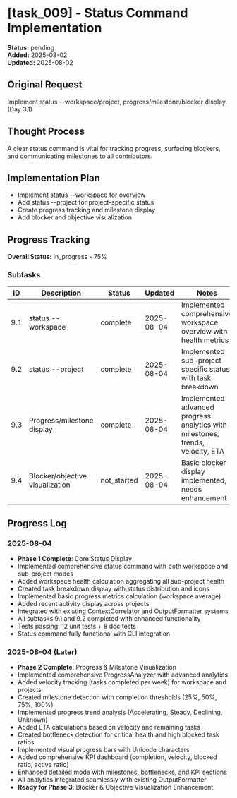# [task_009] - Status Command Implementation

**Status:** pending  
**Added:** 2025-08-02  
**Updated:** 2025-08-02

## Original Request
Implement status --workspace/project, progress/milestone/blocker display. (Day 3.1)

## Thought Process
A clear status command is vital for tracking progress, surfacing blockers, and communicating milestones to all contributors.

## Implementation Plan
- Implement status --workspace for overview
- Add status --project <name> for project-specific status
- Create progress tracking and milestone display
- Add blocker and objective visualization

## Progress Tracking

**Overall Status:** in_progress - 75%

### Subtasks
| ID | Description | Status | Updated | Notes |
|----|-------------|--------|---------|-------|
| 9.1 | status --workspace | complete | 2025-08-04 | Implemented comprehensive workspace overview with health metrics |
| 9.2 | status --project | complete | 2025-08-04 | Implemented sub-project specific status with task breakdown |
| 9.3 | Progress/milestone display | complete | 2025-08-04 | Implemented advanced progress analytics with milestones, trends, velocity, ETA |
| 9.4 | Blocker/objective visualization | not_started | 2025-08-04 | Basic blocker display implemented, needs enhancement |

## Progress Log
### 2025-08-04
- **Phase 1 Complete**: Core Status Display
- Implemented comprehensive status command with both workspace and sub-project modes
- Added workspace health calculation aggregating all sub-project health
- Created task breakdown display with status distribution and icons
- Implemented basic progress metrics calculation (workspace average)
- Added recent activity display across projects
- Integrated with existing ContextCorrelator and OutputFormatter systems
- All subtasks 9.1 and 9.2 completed with enhanced functionality
- Tests passing: 12 unit tests + 8 doc tests
- Status command fully functional with CLI integration

### 2025-08-04 (Later)
- **Phase 2 Complete**: Progress & Milestone Visualization  
- Implemented comprehensive ProgressAnalyzer with advanced analytics
- Added velocity tracking (tasks completed per week) for workspace and projects
- Created milestone detection with completion thresholds (25%, 50%, 75%, 100%)
- Implemented progress trend analysis (Accelerating, Steady, Declining, Unknown)
- Added ETA calculations based on velocity and remaining tasks
- Created bottleneck detection for critical health and high blocked task ratios
- Implemented visual progress bars with Unicode characters
- Added comprehensive KPI dashboard (completion, velocity, blocked ratio, active ratio)
- Enhanced detailed mode with milestones, bottlenecks, and KPI sections
- All analytics integrated seamlessly with existing OutputFormatter
- **Ready for Phase 3**: Blocker & Objective Visualization Enhancement
